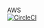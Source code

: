 AWS <br>
[![CircleCI](https://circleci.com/gh/manoni-logistics/SimpleVMservice.svg?style=svg)](https://circleci.com/gh/manoni-logistics/SimpleVMservice)
